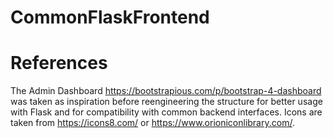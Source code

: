 # CommonFlaskFrontend

# References
The Admin Dashboard https://bootstrapious.com/p/bootstrap-4-dashboard was taken as inspiration before reengineering the structure for better usage with Flask and for compatibility with common backend interfaces.
Icons are taken from https://icons8.com/ or https://www.orioniconlibrary.com/.

